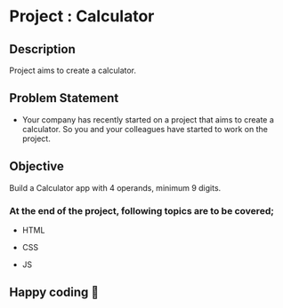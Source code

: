 # Project : Calculator

## Description
Project aims to create a calculator.

## Problem Statement

- Your company has recently started on a project that aims to create a calculator. So you and your colleagues have started to work on the project.

## Objective

Build a Calculator app with 4 operands, minimum 9 digits.

### At the end of the project, following topics are to be covered;

- HTML 

- CSS

- JS

## Happy coding 💪

